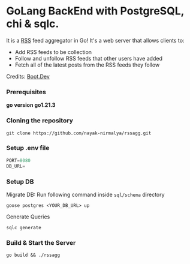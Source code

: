 # GoLang BackEnd with PostgreSQL, chi & sqlc.

It is a [RSS](https://en.wikipedia.org/wiki/RSS) feed aggregator in Go! It's a web server that allows clients to:

- Add RSS feeds to be collection
- Follow and unfollow RSS feeds that other users have added
- Fetch all of the latest posts from the RSS feeds they follow

Credits: [Boot.Dev](https://github.com/bootdotdev)

### Prerequisites

**go version go1.21.3**

### Cloning the repository

```shell
git clone https://github.com/nayak-nirmalya/rssagg.git
```

### Setup .env file

```js
PORT=8080
DB_URL=
```

### Setup DB

Migrate DB: Run following command inside `sql/schema` directory

```shell
goose postgres <YOUR_DB_URL> up
```

Generate Queries

```shell
sqlc generate
```

### Build & Start the Server

```shell
go build && ./rssagg
```
